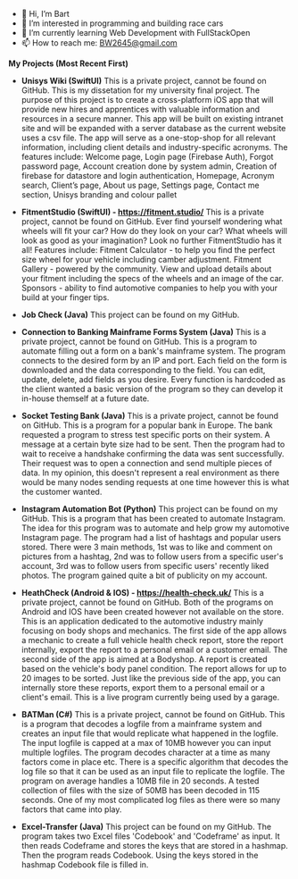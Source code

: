 - 👋 Hi, I’m Bart
- 👀 I’m interested in programming and building race cars
- 🌱 I’m currently learning Web Development with FullStackOpen
- 📫 How to reach me: BW2645@gmail.com

**My Projects (Most Recent First)**
- **Unisys Wiki (SwiftUI)**
This is a private project, cannot be found on GitHub. This is my dissetation for my university final project. The purpose of this project is to create a cross-platform iOS app that will provide new hires and apprentices with valuable information and resources in a secure manner. This app will be built on existing intranet site and will be expanded with a server database as the current website uses a csv file. The app will serve as a one-stop-shop for all relevant information, including client details and industry-specific acronyms. The features include: Welcome page, Login page (Firebase Auth), Forgot password page, Account creation done by system admin, Creation of firebase for datastore and login authentication, Homepage, Acronym search, Client’s page, About us page, Settings page, Contact me section, Unisys branding and colour pallet 

- **FitmentStudio (SwiftUI) - https://fitment.studio/**
This is a private project, cannot be found on GitHub. Ever find yourself wondering what wheels will fit your car? How do they look on your car? What wheels will look as good as your imagination? Look no further FitmentStudio has it all! Features include: Fitment Calculator - to help you find the perfect size wheel for your vehicle including camber adjustment. Fitment Gallery - powered by the community. View and upload details about your fitment including the specs of the wheels and an image of the car. Sponsors - ability to find automotive companies to help you with your build at your finger tips.

- **Job Check (Java)**
This project can be found on my GitHub.

- **Connection to Banking Mainframe Forms System (Java)**
This is a private project, cannot be found on GitHub. This is a program to automate filling out a form on a bank's mainframe system. The program connects to the desired form by an IP and port. Each field on the form is downloaded and the data corresponding to the field. You can edit, update, delete, add fields as you desire. Every function is hardcoded as the client wanted a basic version of the program so they can develop it in-house themself at a future date.

- **Socket Testing Bank (Java)**
This is a private project, cannot be found on GitHub. This is a program for a popular bank in Europe. The bank requested a program to stress test specific ports on their system. A message at a certain byte size had to be sent. Then the program had to wait to receive a handshake confirming the data was sent successfully. Their request was to open a connection and send multiple pieces of data. In my opinion, this doesn't represent a real environment as there would be many nodes sending requests at one time however this is what the customer wanted.

- **Instagram Automation Bot (Python)**
This project can be found on my GitHub. This is a program that has been created to automate Instagram. The idea for this program was to automate and help grow my automotive Instagram page. The program had a list of hashtags and popular users stored. There were 3 main methods, 1st was to like and comment on pictures from a hashtag, 2nd was to follow users from a specific user's account, 3rd was to follow users from specific users' recently liked photos. The program gained quite a bit of publicity on my account.

- **HeathCheck (Android & IOS) - https://health-check.uk/**
This is a private project, cannot be found on GitHub. Both of the programs on Android and IOS have been created however not available on the store. This is an application dedicated to the automotive industry mainly focusing on body shops and mechanics. The first side of the app allows a mechanic to create a full vehicle health check report, store the report internally, export the report to a personal email or a customer email. The second side of the app is aimed at a Bodyshop. A report is created based on the vehicle's body panel condition. The report allows for up to 20 images to be sorted. Just like the previous side of the app, you can internally store these reports, export them to a personal email or a client's email. This is a live program currently being used by a garage.

- **BATMan (C#)**
This is a private project, cannot be found on GitHub. This is a program that decodes a logfile from a mainframe system and creates an input file that would replicate what happened in the logfile. The input logfile is capped at a max of 10MB however you can input multiple logfiles. The program decodes character at a time as many factors come in place etc. There is a specific algorithm that decodes the log file so that it can be used as an input file to replicate the logfile. The program on average handles a 10MB file in 20 seconds. A tested collection of files with the size of 50MB has been decoded in 115 seconds. One of my most complicated log files as there were so many factors that came into play.

- **Excel-Transfer (Java)**
This project can be found on my GitHub. The program takes two Excel files 'Codebook' and 'Codeframe' as input. It then reads Codeframe and stores the keys that are stored in a hashmap. Then the program reads Codebook. Using the keys stored in the hashmap Codebook file is filled in.
